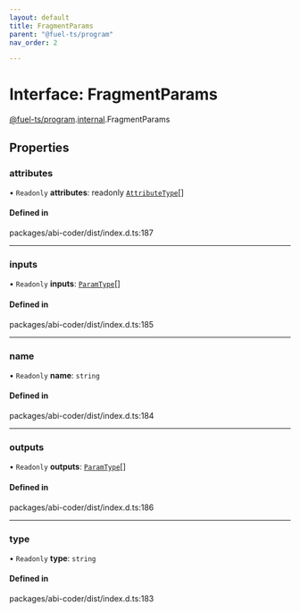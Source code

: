 ```yaml
---
layout: default
title: FragmentParams
parent: "@fuel-ts/program"
nav_order: 2

---
```


# Interface: FragmentParams

[@fuel-ts/program](../index.md).[internal](../namespaces/internal.md).FragmentParams

## Properties

### attributes

• `Readonly` **attributes**: readonly [`AttributeType`](internal-AttributeType.md)[]

#### Defined in

packages/abi-coder/dist/index.d.ts:187

___

### inputs

• `Readonly` **inputs**: [`ParamType`](../classes/internal-ParamType.md)[]

#### Defined in

packages/abi-coder/dist/index.d.ts:185

___

### name

• `Readonly` **name**: `string`

#### Defined in

packages/abi-coder/dist/index.d.ts:184

___

### outputs

• `Readonly` **outputs**: [`ParamType`](../classes/internal-ParamType.md)[]

#### Defined in

packages/abi-coder/dist/index.d.ts:186

___

### type

• `Readonly` **type**: `string`

#### Defined in

packages/abi-coder/dist/index.d.ts:183
